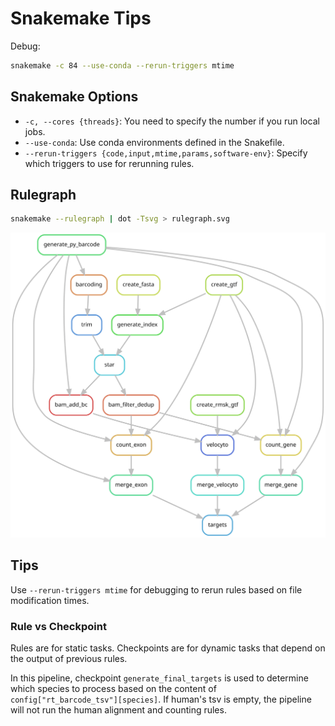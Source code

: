 # Snakemake Tips

Debug:

```bash
snakemake -c 84 --use-conda --rerun-triggers mtime
```

## Snakemake Options

- `-c, --cores {threads}`: You need to specify the number if you run local jobs.
- `--use-conda`: Use conda environments defined in the Snakefile.
- `--rerun-triggers {code,input,mtime,params,software-env}`: Specify which triggers to use for rerunning rules.

## Rulegraph

```bash
snakemake --rulegraph | dot -Tsvg > rulegraph.svg
```

![rulegraph](./rulegraph.svg)

## Tips

Use `--rerun-triggers mtime` for debugging to rerun rules based on file modification times.

### Rule vs Checkpoint

Rules are for static tasks. Checkpoints are for dynamic tasks that depend on the output of previous rules.

In this pipeline, checkpoint `generate_final_targets` is used to determine which species to process based on the content of `config["rt_barcode_tsv"][species]`. If human's tsv is empty, the pipeline will not run the human alignment and counting rules.
